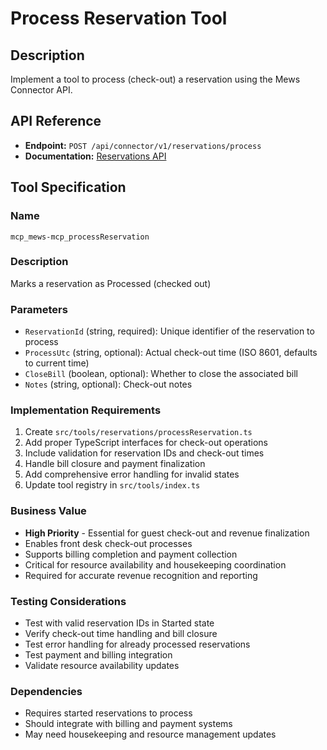 # Process Reservation Tool

## Description
Implement a tool to process (check-out) a reservation using the Mews Connector API.

## API Reference
- **Endpoint:** `POST /api/connector/v1/reservations/process`
- **Documentation:** [Reservations API](https://mews-systems.gitbook.io/connector-api/operations/reservations#process-reservation)

## Tool Specification

### Name
`mcp_mews-mcp_processReservation`

### Description
Marks a reservation as Processed (checked out)

### Parameters
- `ReservationId` (string, required): Unique identifier of the reservation to process
- `ProcessUtc` (string, optional): Actual check-out time (ISO 8601, defaults to current time)
- `CloseBill` (boolean, optional): Whether to close the associated bill
- `Notes` (string, optional): Check-out notes

### Implementation Requirements
1. Create `src/tools/reservations/processReservation.ts`
2. Add proper TypeScript interfaces for check-out operations
3. Include validation for reservation IDs and check-out times
4. Handle bill closure and payment finalization
5. Add comprehensive error handling for invalid states
6. Update tool registry in `src/tools/index.ts`

### Business Value
- **High Priority** - Essential for guest check-out and revenue finalization
- Enables front desk check-out processes
- Supports billing completion and payment collection
- Critical for resource availability and housekeeping coordination
- Required for accurate revenue recognition and reporting

### Testing Considerations
- Test with valid reservation IDs in Started state
- Verify check-out time handling and bill closure
- Test error handling for already processed reservations
- Test payment and billing integration
- Validate resource availability updates

### Dependencies
- Requires started reservations to process
- Should integrate with billing and payment systems
- May need housekeeping and resource management updates 